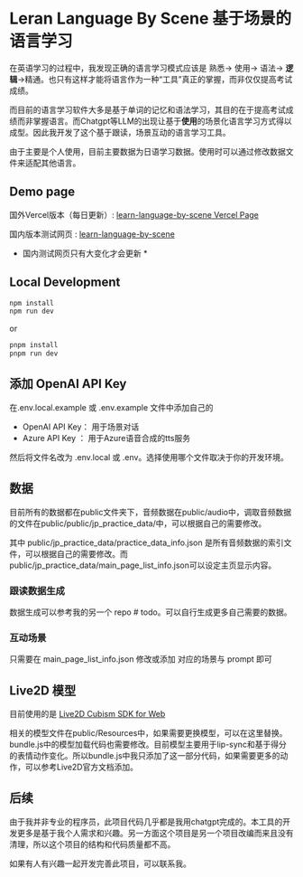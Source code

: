 # Leran Language By Scene 基于场景的语言学习

在英语学习的过程中，我发现正确的语言学习模式应该是 熟悉-> 使用-> 语法-> **逻辑**->精通。也只有这样才能将语言作为一种“工具”真正的掌握，而非仅仅提高考试成绩。

而目前的语言学习软件大多是基于单词的记忆和语法学习，其目的在于提高考试成绩而非掌握语言。而Chatgpt等LLM的出现让基于**使用**的场景化语言学习方式得以成型。因此我开发了这个基于跟读，场景互动的语言学习工具。

由于主要是个人使用，目前主要数据为日语学习数据。使用时可以通过修改数据文件来适配其他语言。

## Demo page

国外Vercel版本（每日更新）: [learn-language-by-scene Vercel Page](https://learn-language-by-scene.vercel.app/)

国内版本测试网页 : [learn-language-by-scene](https://kairsgpt.bolone.cn/) 
* 国内测试网页只有大变化才会更新 *

## Local Development

```bash
npm install
npm run dev
```

or

```bash
pnpm install
pnpm run dev
```
## 添加 OpenAI API Key
在.env.local.example 或 .env.example 文件中添加自己的
- OpenAI API Key： 用于场景对话 
- Azure API Key ： 用于Azure语音合成的tts服务

然后将文件名改为 .env.local 或 .env。选择使用哪个文件取决于你的开发环境。

## 数据
目前所有的数据都在public文件夹下，音频数据在public/audio中，调取音频数据的文件在public/public/jp_practice_data/中，可以根据自己的需要修改。

其中 public/jp_practice_data/practice_data_info.json 是所有音频数据的索引文件，可以根据自己的需要修改。而public/jp_practice_data/main_page_list_info.json可以设定主页显示内容。

### 跟读数据生成
数据生成可以参考我的另一个 repo # todo。可以自行生成更多自己需要的数据。 

### 互动场景
只需要在 main_page_list_info.json  修改或添加 对应的场景与 prompt 即可

## Live2D 模型
目前使用的是 [Live2D Cubism SDK for Web](https://www.live2d.com/download/cubism-sdk/download-web/)

相关的模型文件在public/Resources中，如果需要更换模型，可以在这里替换。bundle.js中的模型加载代码也需要修改。目前模型主要用于lip-sync和基于得分的表情动作变化。所以bundle.js中我只添加了这一部分代码，如果需要更多的动作，可以参考Live2D官方文档添加。

## 后续
由于我并非专业的程序员，此项目代码几乎都是我用chatgpt完成的。本工具的开发更多是基于我个人需求和兴趣。另一方面这个项目是另一个项目改编而来且没有清理，所以这个项目的结构和代码质量都不高。

如果有人有兴趣一起开发完善此项目，可以联系我。
